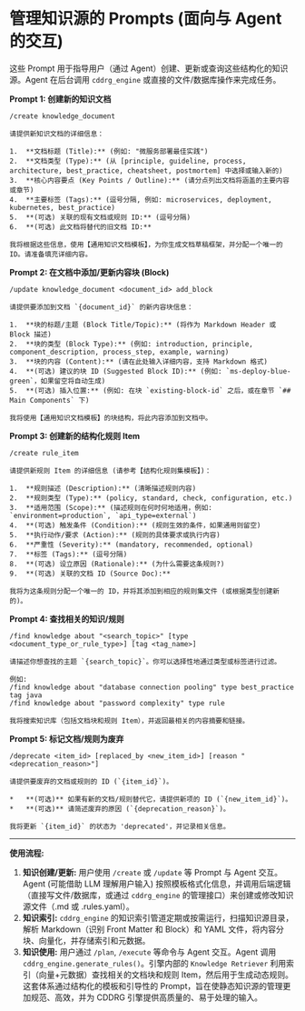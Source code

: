 # 管理知识源的 Prompts (面向与 Agent 的交互)

这些 Prompt 用于指导用户（通过 Agent）创建、更新或查询这些结构化的知识源。Agent 在后台调用 `cddrg_engine` 或直接的文件/数据库操作来完成任务。

**Prompt 1: 创建新的知识文档**

```plain text
/create knowledge_document

请提供新知识文档的详细信息：

1.  **文档标题 (Title):** (例如: "微服务部署最佳实践")
2.  **文档类型 (Type):** (从 [principle, guideline, process, architecture, best_practice, cheatsheet, postmortem] 中选择或输入新的)
3.  **核心内容要点 (Key Points / Outline):** (请分点列出文档将涵盖的主要内容或章节)
4.  **主要标签 (Tags):** (逗号分隔, 例如: microservices, deployment, kubernetes, best_practice)
5.  **(可选) 关联的现有文档或规则 ID:** (逗号分隔)
6.  **(可选) 此文档将替代的旧文档 ID:**

我将根据这些信息，使用【通用知识文档模板】，为你生成文档草稿框架，并分配一个唯一的 ID。请准备填充详细内容。

```

**Prompt 2: 在文档中添加/更新内容块 (Block)**

```plain text
/update knowledge_document <document_id> add_block

请提供要添加到文档 `{document_id}` 的新内容块信息：

1.  **块的标题/主题 (Block Title/Topic):** (将作为 Markdown Header 或 Block 描述)
2.  **块的类型 (Block Type):** (例如: introduction, principle, component_description, process_step, example, warning)
3.  **块的内容 (Content):** (请在此处输入详细内容，支持 Markdown 格式)
4.  **(可选) 建议的块 ID (Suggested Block ID):** (例如: `ms-deploy-blue-green`，如果留空将自动生成)
5.  **(可选) 插入位置:** (例如: 在块 `existing-block-id` 之后，或在章节 `## Main Components` 下)

我将使用【通用知识文档模板】的块结构，将此内容添加到文档中。

```

**Prompt 3: 创建新的结构化规则 Item**

```plain text
/create rule_item

请提供新规则 Item 的详细信息 (请参考【结构化规则集模板】)：

1.  **规则描述 (Description):** (清晰描述规则内容)
2.  **规则类型 (Type):** (policy, standard, check, configuration, etc.)
3.  **适用范围 (Scope):** (描述规则在何时何地适用，例如: `environment=production`, `api_type=external`)
4.  **(可选) 触发条件 (Condition):** (规则生效的条件，如果通用则留空)
5.  **执行动作/要求 (Action):** (规则的具体要求或执行内容)
6.  **严重性 (Severity):** (mandatory, recommended, optional)
7.  **标签 (Tags):** (逗号分隔)
8.  **(可选) 设立原因 (Rationale):** (为什么需要这条规则?)
9.  **(可选) 关联的文档 ID (Source Doc):**

我将为这条规则分配一个唯一的 ID，并将其添加到相应的规则集文件 (或根据类型创建新的)。

```

**Prompt 4: 查找相关的知识/规则**

```plain text
/find knowledge about "<search_topic>" [type <document_type_or_rule_type>] [tag <tag_name>]

请描述你想查找的主题 `{search_topic}`。你可以选择性地通过类型或标签进行过滤。

例如:
/find knowledge about "database connection pooling" type best_practice tag java
/find knowledge about "password complexity" type rule

我将搜索知识库（包括文档块和规则 Item），并返回最相关的内容摘要和链接。

```

**Prompt 5: 标记文档/规则为废弃**

```plain text
/deprecate <item_id> [replaced_by <new_item_id>] [reason "<deprecation_reason>"]

请提供要废弃的文档或规则的 ID (`{item_id}`)。

*   **(可选)** 如果有新的文档/规则替代它，请提供新项的 ID (`{new_item_id}`)。
*   **(可选)** 请简述废弃的原因 (`{deprecation_reason}`)。

我将更新 `{item_id}` 的状态为 'deprecated'，并记录相关信息。

```

---

**使用流程:**

1. **知识创建/更新:** 用户使用 `/create` 或 `/update` 等 Prompt 与 Agent 交互。Agent (可能借助 LLM 理解用户输入) 按照模板格式化信息，并调用后端逻辑（直接写文件/数据库，或通过 `cddrg_engine` 的管理接口）来创建或修改知识源文件（.md 或 .rules.yaml）。
1. **知识索引:** `cddrg_engine` 的知识索引管道定期或按需运行，扫描知识源目录，解析 Markdown（识别 Front Matter 和 Block）和 YAML 文件，将内容分块、向量化，并存储索引和元数据。
1. **知识使用:** 用户通过 `/plan`, `/execute` 等命令与 Agent 交互。Agent 调用 `cddrg_engine.generate_rules()`。引擎内部的 `Knowledge Retriever` 利用索引（向量+元数据）查找相关的文档块和规则 Item，然后用于生成动态规则。
这套体系通过结构化的模板和引导性的 Prompt，旨在使静态知识源的管理更加规范、高效，并为 CDDRG 引擎提供高质量的、易于处理的输入。

